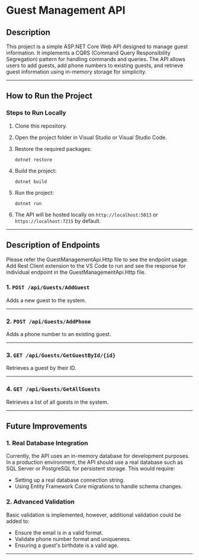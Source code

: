 # Guest Management API

## Description

This project is a simple ASP.NET Core Web API designed to manage guest information. It implements a CQRS (Command Query Responsibility Segregation) pattern for handling commands and queries. The API allows users to add guests, add phone numbers to existing guests, and retrieve guest information using in-memory storage for simplicity.

---

## How to Run the Project

### Steps to Run Locally

1. Clone this repository.

2. Open the project folder in Visual Studio or Visual Studio Code.

3. Restore the required packages:
   ```
   dotnet restore
   ```

4. Build the project:
   ```
   dotnet build
   ```

5. Run the project:
   ```
   dotnet run
   ```

6. The API will be hosted locally on `http://localhost:5013` or `https://localhost:7215` by default.

---

## Description of Endpoints
Please refer the GuestManagementApi.Http file to see the endpoint usage. Add Rest Client extension to the VS Code to run and see the response for individual endpoint in the GuestManagementApi.Http file.

### **1. `POST /api/Guests/AddGuest`**
Adds a new guest to the system.

---

### **2. `POST /api/Guests/AddPhone`**
Adds a phone number to an existing guest.

---

### **3. `GET /api/Guests/GetGuestById/{id}`**
Retrieves a guest by their ID.

---

### **4. `GET /api/Guests/GetAllGuests`**
Retrieves a list of all guests in the system.

---

## Future Improvements

### **1. Real Database Integration**
Currently, the API uses an in-memory database for development purposes. In a production environment, the API should use a real database such as SQL Server or PostgreSQL for persistent storage. This would require:
- Setting up a real database connection string.
- Using Entity Framework Core migrations to handle schema changes.

### **2. Advanced Validation**
Basic validation is implemented, however, additional validation could be added to:
- Ensure the email is in a valid format.
- Validate phone number format and uniqueness.
- Ensuring a guest's birthdate is a valid age.

---
